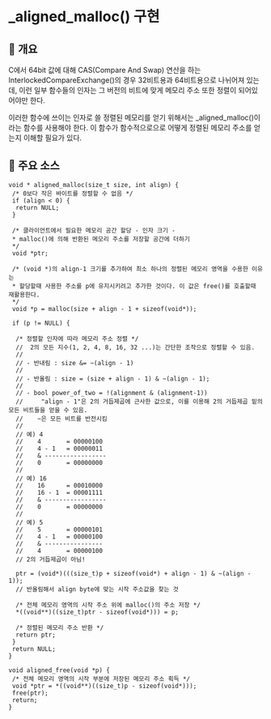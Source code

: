 # _aligned_malloc() 구현
## 📢 개요

 C에서 64bit 값에 대해 CAS(Compare And Swap) 연산을 하는 InterlockedCompareExchange()의 경우 32비트용과 64비트용으로 나뉘어져 있는데, 이런 일부 함수들의 인자는 그 버전의 비트에 맞게 메모리 주소 또한 정렬이 되어있어야만 한다.
 
 이러한 함수에 쓰이는 인자로 쓸 정렬된 메모리를 얻기 위해서는 _aligned_malloc()이라는 함수를 사용해야 한다. 이 함수가 함수적으로으로 어떻게 정렬된 메모리 주소를 얻는지 이해할 필요가 있다.
      

## 📌 주요 소스


    void * aligned_malloc(size_t size, int align) {
     /* 0보다 작은 바이트를 정렬할 수 없음 */
     if (align < 0) {
      return NULL;
     }

     /* 클라이언트에서 필요한 메모리 공간 할당 - 인자 크기 -
     * malloc()에 의해 반환된 메모리 주소를 저장할 공간에 더하기
     */
     void *ptr;

     /* (void *)의 align-1 크기를 추가하여 최소 하나의 정렬된 메모리 영역을 수용한 이유는
     * 할당할때 사용한 주소를 p에 유지시키려고 추가한 것이다. 이 값은 free()를 호출할때 재활용한다.
     */
     void *p = malloc(size + align - 1 + sizeof(void*));

     if (p != NULL) {

      /* 정렬할 인자에 따라 메모리 주소 정렬 */
      //  2의 모든 지수(1, 2, 4, 8, 16, 32 ...)는 간단한 조작으로 정렬할 수 있음.
      //
      // - 반내림 : size &= ~(align - 1)
      //
      // - 반올림 : size = (size + align - 1) & ~(align - 1);
      //
      // - bool power_of_two = !(alignment & (alignment-1)) 
      //	 "align - 1"은 2의 거듭제곱에 근사한 값으로, 이를 이용해 2의 거듭제곱 밑의 모든 비트들을 얻을 수 있음. 
      //	~은 모든 비트를 반전시킴
      //
      // 예) 4
      //	4		= 00000100
      //	4 - 1	= 00000011
      //	& -----------------
      //	0		= 00000000
      //
      // 예) 16
      //	16		= 00010000
      //	16 - 1	= 00001111
      //	& -----------------
      //	0		= 00000000
      //
      // 예) 5
      //	5		= 00000101
      //	4 - 1	= 00000100
      //	& ----------------
      //	4		= 00000100
      // 2의 거듭제곱이 아님!

      ptr = (void*)(((size_t)p + sizeof(void*) + align - 1) & ~(align - 1));
      // 반올림해서 align byte에 맞는 시작 주소값을 찾는 것

      /* 전체 메모리 영역의 시작 주소 위에 malloc()의 주소 저장 */
      *((void**)((size_t)ptr - sizeof(void*))) = p;

      /* 정렬된 메모리 주소 반환 */
      return ptr;
     }
     return NULL;
    }

    void aligned_free(void *p) {
     /* 전체 메모리 영역의 시작 부분에 저장된 메모리 주소 획득 */
     void *ptr = *((void**)((size_t)p - sizeof(void*)));
     free(ptr);
     return;
    }
